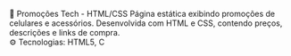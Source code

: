 🛒 Promoções Tech - HTML/CSS  Página estática exibindo promoções de celulares e acessórios. 
Desenvolvida com HTML e CSS, contendo preços, descrições e links de compra.   
⚙️ Tecnologias: HTML5, C
